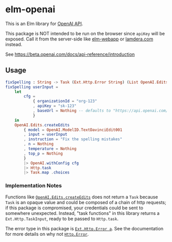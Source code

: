 # elm-openai

This is an Elm library for [OpenAI API](https://beta.openai.com/docs/api-reference/introduction).

This package is NOT intended to be run on the browser since `apiKey` will be exposed. Call it from the server-side like [elm-webapp](https://github.com/choonkeat/elm-webapp) or [lamdera.com](https://lamdera.com) instead.

See <https://beta.openai.com/docs/api-reference/introduction>

## Usage

```elm
fixSpelling : String -> Task (Ext.Http.Error String) (List OpenAI.Edits.Choice)
fixSpelling userInput =
    let
        cfg =
            { organizationId = "org-123"
            , apiKey = "sk-123"
            , baseUrl = Nothing -- defaults to "https://api.openai.com/v1"
            }
    in
    OpenAI.Edits.createEdits
        { model = OpenAI.ModelID.TextDavinciEdit001
        , input = userInput
        , instruction = "Fix the spelling mistakes"
        , n = Nothing
        , temperature = Nothing
        , top_p = Nothing
        }
        |> OpenAI.withConfig cfg
        |> Http.task
        |> Task.map .choices
```

### Implementation Notes

Functions like [`OpenAI.Edits.createEdits`](OpenAI-Edits#createEdits) does not return a `Task` because `Task` is an opaque value and could be composed of a chain of http requests; if this package is compromised, your credentials could be sent to somewhere unexpected. Instead, "task functions" in this library returns a `Ext.Http.TaskInput`, ready to be passed to `Http.task`.

The error type in this package is [`Ext.Http.Error a`](https://package.elm-lang.org/packages/choonkeat/elm-ext-http/latest/Ext-Http). See the documentation for more details on why not [`Http.Error`](https://package.elm-lang.org/packages/elm/http/latest/Http#Error).